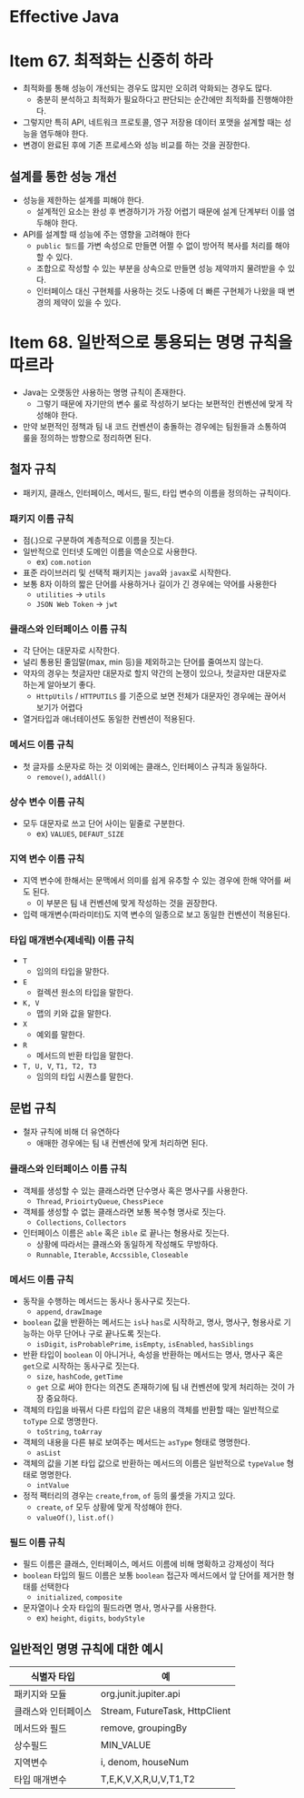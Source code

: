 # Effective Java

# **Item 67. 최적화는 신중히 하라**

- 최적화를 통해 성능이 개선되는 경우도 많지만 오히려 악화되는 경우도 많다.
    - 충분히 분석하고 최적화가 필요하다고 판단되는 순간에만 최적화를 진행해야한다.
- 그렇지만 특히 API, 네트워크 프로토콜, 영구 저장용 데이터 포맷을 설계할 때는 성능을 염두해야 한다.
- 변경이 완료된 후에 기존 프로세스와 성능 비교를 하는 것을 권장한다.

## 설계를 통한 성능 개선

- 성능을 제한하는 설계를 피해야 한다.
    - 설계적인 요소는 완성 후 변경하기가 가장 어렵기 때문에 설계 단계부터 이를 염두해야 한다.
- API를 설계할 때 성능에 주는 영향을 고려해야 한다
    - `public 필드`를 가변 속성으로 만들면 어쩔 수 없이 방어적 복사를 처리를 해야할 수 있다.
    - 조합으로 작성할 수 있는 부분을 상속으로 만들면 성능 제약까지 물려받을 수 있다.
    - 인터페이스 대신 구현체를 사용하는 것도 나중에 더 빠른 구현체가 나왔을 때 변경의 제약이 있을 수 있다.

# Item 68. 일반적으로 통용되는 명명 규칙을 따르라

- Java는 오랫동안 사용하는 명명 규칙이 존재한다.
    - 그렇기 때문에 자기만의 변수 룰로 작성하기 보다는 보편적인 컨벤션에 맞게 작성해야 한다.
- 만약 보편적인 정책과 팀 내 코드 컨벤션이 충돌하는 경우에는 팀원들과 소통하여 룰을 정의하는 방향으로 정리하면 된다.

## 철자 규칙

- 패키지, 클래스, 인터페이스, 메서드, 필드, 타입 변수의 이름을 정의하는 규칙이다.

### 패키지 이름 규칙

- 점(.)으로 구분하여 계층적으로 이름을 짓는다.
- 일반적으로 인터넷 도메인 이름을 역순으로 사용한다.
    - ex) `com.notion`
- 표준 라이브러리 및 선택적 패키지는 `java`와 `javax`로 시작한다.
- 보통 8자 이하의 짧은 단어를 사용하거나 길이가 긴 경우에는 약어를 사용한다
    - `utilities` -> `utils`
    - `JSON Web Token` -> `jwt`

### **클래스와 인터페이스 이름 규칙**

- 각 단어는 대문자로 시작한다.
- 널리 통용된 줄임말(max, min 등)을 제외하고는 단어를 줄여쓰지 않는다.
- 약자의 경우는 첫글자만 대문자로 할지 약간의 논쟁이 있으나, 첫글자만 대문자로 하는게 알아보기 좋다.
    - `HttpUtils` / `HTTPUTILS` 를 기준으로 보면 전체가 대문자인 경우에는 끊어서 보기가 어렵다
- 열거타입과 애너테이션도 동일한 컨벤션이 적용된다.

### 메서드 이름 규칙

- 첫 글자를 소문자로 하는 것 이외에는 클래스, 인터페이스 규칙과 동일하다.
    - `remove()`, `addAll()`

### 상수 변수 이름 규칙

- 모두 대문자로 쓰고 단어 사이는 밑줄로 구분한다.
    - ex) `VALUES`, `DEFAUT_SIZE`

### 지역 변수 이름 규칙

- 지역 변수에 한해서는 문맥에서 의미를 쉽게 유추할 수 있는 경우에 한해 약어를 써도 된다.
    - 이 부분은 팀 내 컨벤션에 맞게 작성하는 것을 권장한다.
- 입력 매개변수(파라미터)도 지역 변수의 일종으로 보고 동일한 컨벤션이 적용된다.

### 타입 매개변수(제네릭) 이름 규칙

- `T`
    - 임의의 타입을 말한다.
- `E`
    - 컬렉션 원소의 타입을 말한다.
- `K, V`
    - 맵의 키와 값을 말한다.
- `X`
    - 예외를 말한다.
- `R`
    - 메서드의 반환 타입을 말한다.
- `T, U, V`, `T1, T2, T3`
    - 임의의 타입 시퀀스를 말한다.

## 문법 규칙

- 철자 규칙에 비해 더 유연하다
    - 애매한 경우에는 팀 내 컨벤션에 맞게 처리하면 된다.

### 클래스와 인터페이스 이름 규칙

- 객체를 생성할 수 있는 클래스라면 단수명사 혹은 명사구를 사용한다.
    - `Thread`, `PrioirtyQueue`, `ChessPiece`
- 객체를 생성할 수 없는 클래스라면 보통 복수형 명사로 짓는다.
    - `Collections`, `Collectors`
- 인터페이스 이름은 `able` 혹은 `ible` 로 끝나는 형용사로 짓는다.
    - 상황에 따라서는 클래스와 동일하게 작성해도 무방하다.
    - `Runnable`, `Iterable`, `Accssible`, `Closeable`

### 메서드 이름 규칙

- 동작을 수행하는 메서드는 동사나 동사구로 짓는다.
    - `append`, `drawImage`
- `boolean` 값을 반환하는 메서드는 `is`나 `has`로 시작하고, 명사, 명사구, 형용사로 기능하는 아무 단어나 구로 끝나도록 짓는다.
    - `isDigit`, `isProbablePrime`, `isEmpty`, `isEnabled`, `hasSiblings`
- 반환 타입이 `boolean` 이 아니거나, 속성을 반환하는 메서드는 명사, 명사구 혹은 `get`으로 시작하는 동사구로 짓는다.
    - `size`, `hashCode`, `getTime`
    - `get` 으로 써야 한다는 의견도 존재하기에 팀 내 컨벤션에 맞게 처리하는 것이 가장 중요하다.
- 객체의 타입을 바꿔서 다른 타입의 같은 내용의 객체를 반환할 때는 일반적으로 `toType` 으로 명명한다.
    - `toString`, `toArray`
- 객체의 내용을 다른 뷰로 보여주는 메서드는 `asType` 형태로 명명한다.
    - `asList`
- 객체의 값을 기본 타입 값으로 반환하는 메서드의 이름은 일반적으로 `typeValue` 형태로 명명한다.
    - `intValue`
- 정적 팩터리의 경우는 `create`,`from`, `of` 등의 룰셋을 가지고 있다.
    - `create`, `of` 모두 상황에 맞게 작성해야 한다.
    - `valueOf()`, `list.of()`

### 필드 이름 규칙

- 필드 이름은 클래스, 인터페이스, 메서드 이름에 비해 명확하고 강제성이 적다
- `boolean` 타입의 필드 이름은 보통 `boolean` 접근자 메서드에서 앞 단어를 제거한 형태를 선택한다
    - `initialized`, `composite`
- 문자열이나 숫자 타입의 필드라면 명사, 명사구를 사용한다.
    - ex) `height`, `digits`, `bodyStyle`

## 일반적인 명명 규칙에 대한 예시

| 식별자 타입 | 예 |
| --- | --- |
| 패키지와 모듈 | org.junit.jupiter.api |
| 클래스와 인터페이스 | Stream, FutureTask, HttpClient |
| 메서드와 필드 | remove, groupingBy |
| 상수필드 | MIN_VALUE |
| 지역변수 | i, denom, houseNum |
| 타입 매개변수 | T,E,K,V,X,R,U,V,T1,T2 |

